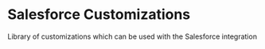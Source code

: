Salesforce Customizations
=========================

Library of customizations which can be used with the Salesforce integration
